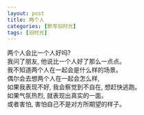 ```yaml
---
layout: post
title: 两个人
categories: [默写旧时光]
tags: [旧时光]
---
```

两个人会比一个人好吗?    
我问了朋友, 他说比一个人好了那么一点点。   
我不知道两个人在一起会是什么样的场景。   
偶尔会去想两个人在一起会怎么样,   
如果我表现不好, 我会察觉到不自在, 想赶快逃跑。    
如果气氛热烈, 就表现出真实的一面。    
或者害怕, 害怕自己不是对方所期望的样子。  
